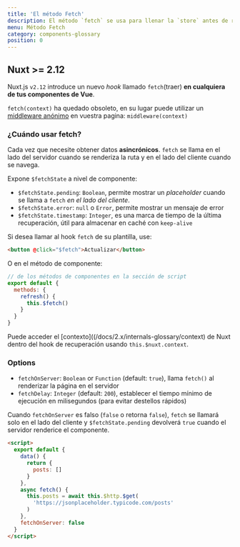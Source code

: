 ```yaml
---
title: 'El método Fetch'
description: El método `fetch` se usa para llenar la `store` antes de renderizar la página, es como el método` asyncData` excepto que no establece los datos del componente.
menu: Método Fetch
category: components-glossary
position: 0
---
```


## Nuxt >= 2.12

Nuxt.js `v2.12` introduce un nuevo _hook_ llamado `fetch`(traer) **en cualquiera de tus componentes de Vue**.

<base-alert>

`fetch(context)` ha quedado obsoleto, en su lugar puede utilizar un [middleware anónimo](/docs/2.x/components-glossary/pages-middleware#anonymous-middleware) en vuestra pagina: `middleware(context)`

</base-alert>

### ¿Cuándo usar fetch?

Cada vez que necesite obtener datos **asincrónicos**. `fetch` se llama en el lado del servidor cuando se renderiza la ruta y en el lado del cliente cuando se navega.

Expone `$fetchState` a nivel de componente:

- `$fetchState.pending`: `Boolean`, permite mostrar un _placeholder_ cuando se llama a `fetch` _en el lado del cliente_.
- `$fetchState.error`: `null` o `Error`, permite mostrar un mensaje de error
- `$fetchState.timestamp`: `Integer`, es una marca de tiempo de la última recuperación, útil para almacenar en caché con `keep-alive`

Si desea llamar al hook `fetch` de su plantilla, use:

```html
<button @click="$fetch">Actualizar</button>
```

O en el método de componente:

```javascript
// de los métodos de componentes en la sección de script
export default {
  methods: {
    refresh() {
      this.$fetch()
    }
  }
}
```

Puede acceder el [contexto]((/docs/2.x/internals-glossary/context) de Nuxt dentro del hook de recuperación usando `this.$nuxt.context`.

### Options

- `fetchOnServer`: `Boolean` or `Function` (default: `true`), llama `fetch()` al renderizar la página en el servidor
- `fetchDelay`: `Integer` (default: `200`), establecer el tiempo mínimo de ejecución en milisegundos (para evitar destellos rápidos)

<div class="Alert Alert--green">

Cuando `fetchOnServer` es falso (`false` o retorna `false`), `fetch` se llamará solo en el lado del cliente y `$fetchState.pending` devolverá `true` cuando el servidor renderice el componente.

</div>

```html
<script>
  export default {
    data() {
      return {
        posts: []
      }
    },
    async fetch() {
      this.posts = await this.$http.$get(
        'https://jsonplaceholder.typicode.com/posts'
      )
    },
    fetchOnServer: false
  }
</script>
```
